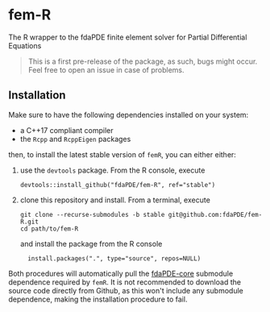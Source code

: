 # fem-R
The R wrapper to the fdaPDE finite element solver for Partial Differential Equations 

> This is a first pre-release of the package, as such, bugs might occur. Feel free to open an issue in case of problems.

## Installation

Make sure to have the following dependencies installed on your system:

* a C++17 compliant compiler
* the `Rcpp` and `RcppEigen` packages 

then, to install the latest stable version of `femR`, you can either either:

1. use the `devtools` package. From the R console, execute

      ```
	  devtools::install_github("fdaPDE/fem-R", ref="stable") 
	  ```

2. clone this repository and install. From a terminal, execute

      ``` 
	  git clone --recurse-submodules -b stable git@github.com:fdaPDE/fem-R.git 
      cd path/to/fem-R 
	  ```

	and install the package from the R console

	``` 
	  install.packages(".", type="source", repos=NULL) 
	  ```

Both procedures will automatically pull the [fdaPDE-core](https://github.com/fdaPDE/fdaPDE-core) submodule dependence required by `femR`. It is not recommended to download the source code directly from Github, as this won't include any submodule dependence, making the installation procedure to fail.
